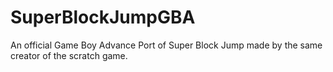 # SuperBlockJumpGBA
An official Game Boy Advance Port of Super Block Jump made by the same creator of the scratch game.
